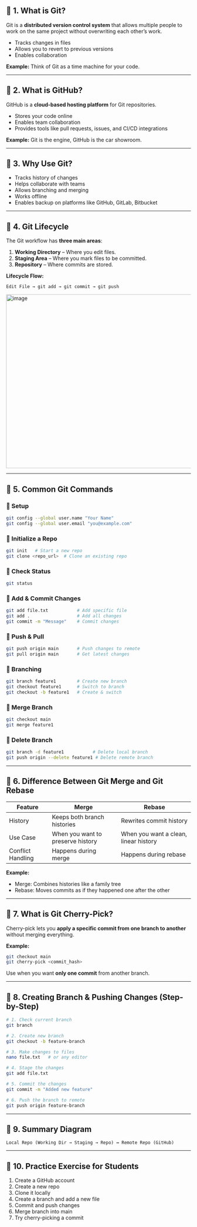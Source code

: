 

## 📌 1. What is Git?

Git is a **distributed version control system** that allows multiple people to work on the same project without overwriting each other’s work.

* Tracks changes in files
* Allows you to revert to previous versions
* Enables collaboration

**Example:** Think of Git as a time machine for your code.

---

## 📌 2. What is GitHub?

GitHub is a **cloud-based hosting platform** for Git repositories.

* Stores your code online
* Enables team collaboration
* Provides tools like pull requests, issues, and CI/CD integrations

**Example:** Git is the engine, GitHub is the car showroom.

---

## 📌 3. Why Use Git?

* Tracks history of changes
* Helps collaborate with teams
* Allows branching and merging
* Works offline
* Enables backup on platforms like GitHub, GitLab, Bitbucket

---

## 📌 4. Git Lifecycle

The Git workflow has **three main areas**:

1. **Working Directory** – Where you edit files.
2. **Staging Area** – Where you mark files to be committed.
3. **Repository** – Where commits are stored.

**Lifecycle Flow:**

```
Edit File → git add → git commit → git push
```
<img width="765" height="474" alt="image" src="https://github.com/user-attachments/assets/fe099374-f878-4df3-9f9b-274ab4fd9216" />

---

## 📌 5. Common Git Commands

### 🔹 Setup

```bash
git config --global user.name "Your Name"
git config --global user.email "you@example.com"
```

### 🔹 Initialize a Repo

```bash
git init   # Start a new repo
git clone <repo_url>  # Clone an existing repo
```

### 🔹 Check Status

```bash
git status
```

### 🔹 Add & Commit Changes

```bash
git add file.txt           # Add specific file
git add .                  # Add all changes
git commit -m "Message"    # Commit changes
```

### 🔹 Push & Pull

```bash
git push origin main       # Push changes to remote
git pull origin main       # Get latest changes
```

### 🔹 Branching

```bash
git branch feature1        # Create new branch
git checkout feature1      # Switch to branch
git checkout -b feature1   # Create & switch
```

### 🔹 Merge Branch

```bash
git checkout main
git merge feature1
```

### 🔹 Delete Branch

```bash
git branch -d feature1           # Delete local branch
git push origin --delete feature1 # Delete remote branch
```

---

## 📌 6. Difference Between Git Merge and Git Rebase

| Feature           | Merge                             | Rebase                                |
| ----------------- | --------------------------------- | ------------------------------------- |
| History           | Keeps both branch histories       | Rewrites commit history               |
| Use Case          | When you want to preserve history | When you want a clean, linear history |
| Conflict Handling | Happens during merge              | Happens during rebase                 |

**Example:**

* Merge: Combines histories like a family tree
* Rebase: Moves commits as if they happened one after the other

---

## 📌 7. What is Git Cherry-Pick?

Cherry-pick lets you **apply a specific commit from one branch to another** without merging everything.

**Example:**

```bash
git checkout main
git cherry-pick <commit_hash>
```

Use when you want **only one commit** from another branch.

---

## 📌 8. Creating Branch & Pushing Changes (Step-by-Step)

```bash
# 1. Check current branch
git branch

# 2. Create new branch
git checkout -b feature-branch

# 3. Make changes to files
nano file.txt   # or any editor

# 4. Stage the changes
git add file.txt

# 5. Commit the changes
git commit -m "Added new feature"

# 6. Push the branch to remote
git push origin feature-branch
```

---

## 📌 9. Summary Diagram

```
Local Repo (Working Dir → Staging → Repo) ↔ Remote Repo (GitHub)
```

---

## 📌 10. Practice Exercise for Students

1. Create a GitHub account
2. Create a new repo
3. Clone it locally
4. Create a branch and add a new file
5. Commit and push changes
6. Merge branch into main
7. Try cherry-picking a commit

```

